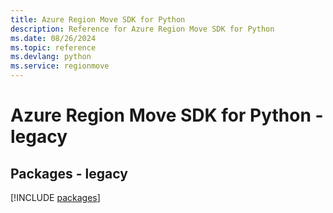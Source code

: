 ```yaml
---
title: Azure Region Move SDK for Python
description: Reference for Azure Region Move SDK for Python
ms.date: 08/26/2024
ms.topic: reference
ms.devlang: python
ms.service: regionmove
---
```

# Azure Region Move SDK for Python - legacy
## Packages - legacy
[!INCLUDE [packages](region-move-index.md)]